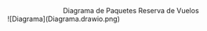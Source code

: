 <div align="justify">

<div align="center">Diagrama de Paquetes Reserva de Vuelos</div>
![Diagrama](Diagrama.drawio.png)

</div>